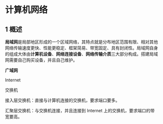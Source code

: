 # 计算机网络

## 1 概述

**局域网**是局部地区形成的一个区域网络，其特点就是分布地区范围有限、相对其他网络传输速度更快、性能更稳定、框架简易、带宽固定、具有封闭性。局域网自身的组成大体由**计算机设备**、**网络连接设备**、**网络传输介质**三大部分构成。搭建局域网需要自己购买设备，并且自己维护。

**广域网**

Internet

交换机

接入层交换机：直接与计算机连接的交换机，要求端口要多。

汇聚层交换机：与交换机连接，并且连接到 Internet 上的交换机，要求端口的带宽要高。


